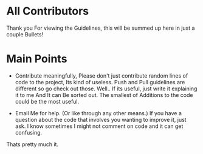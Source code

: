 # All Contributors

Thank you For viewing the Guidelines, this will be summed up here in just a couple Bullets!

# Main Points

* Contribute meaningfully, 
  Please don't just contribute random lines of code to the project, Its kind of useless.
  Push and Pull guidelines are different so go check out those. Well.. If its useful, just write it explaining it to me 
  And It can Be sorted out. The smallest of Additions to the code could be the most useful.

* Email Me for help. (Or like through any other means.)
  If you have a question about the code that involves you wanting to improve it, just ask.
  I know sometimes I might not comment on code and it can get confusing.

Thats pretty much it.
  
